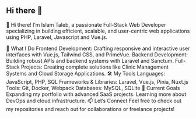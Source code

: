 ## Hi there 👋

👋 Hi there! I’m Islam Taleb, a passionate Full-Stack Web Developer specializing in building efficient, scalable, and user-centric web applications using PHP, Laravel, Javascript and Vue.js.

🚀 What I Do
Frontend Development: Crafting responsive and interactive user interfaces with Vue.js, Tailwind CSS, and PrimeVue.
Backend Development: Building robust APIs and backend systems with Laravel and Sanctum.
Full-Stack Projects: Creating complete solutions like Clinic Management Systems and Cloud Storage Applications.
🛠️ My Tools
Languages: JavaScript, PHP, SQL
Frameworks & Libraries: Laravel, Vue.js, Pinia, Nuxt.js
Tools: Git, Docker, Webpack
Databases: MySQL, SQLite
🌟 Current Goals
Expanding my portfolio with advanced SaaS projects.
Learning more about DevOps and cloud infrastructure.
📫 Let’s Connect
Feel free to check out my repositories and reach out for collaborations or freelance projects!

<!--
**IslamTaleb11/islamTaleb11** is a ✨ _special_ ✨ repository because its `README.md` (this file) appears on your GitHub profile.

Here are some ideas to get you started:

- 🔭 I’m currently working on ...
- 🌱 I’m currently learning ...
- 👯 I’m looking to collaborate on ...
- 🤔 I’m looking for help with ...
- 💬 Ask me about ...
- 📫 How to reach me: ...
- 😄 Pronouns: ...
- ⚡ Fun fact: ...
-->
